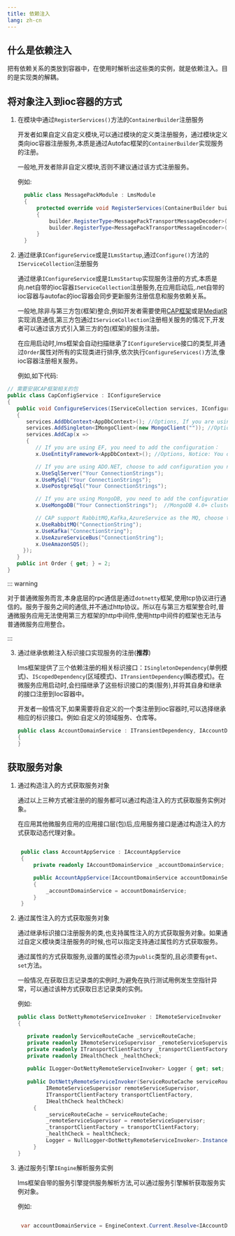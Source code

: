 ```yaml
---
title: 依赖注入
lang: zh-cn
---
```


## 什么是依赖注入

把有依赖关系的类放到容器中，在使用时解析出这些类的实例，就是依赖注入。目的是实现类的解耦。

## 将对象注入到ioc容器的方式

1. 在模块中通过`RegisterServices()`方法的`ContainerBuilder`注册服务
  
   开发者如果自定义自定义模块,可以通过模块的定义类注册服务，通过模块定义类向ioc容器注册服务,本质是通过Autofac框架的`ContainerBuilder`实现服务的注册。

   一般地,开发者除非自定义模块,否则不建议通过该方式注册服务。
  
   例如:
  
   ```csharp
     public class MessagePackModule : LmsModule
     {
         protected override void RegisterServices(ContainerBuilder builder)
         {
             builder.RegisterType<MessagePackTransportMessageDecoder>().AsSelf().AsImplementedInterfaces().InstancePerDependency();
             builder.RegisterType<MessagePackTransportMessageEncoder>().AsSelf().AsImplementedInterfaces().InstancePerDependency();
         }
     }  
   ```

2. 通过继承`IConfigureService`或是`ILmsStartup`,通过`Configure()`方法的`IServiceCollection`注册服务
  
   通过继承`IConfigureService`或是`ILmsStartup`实现服务注册的方式,本质是向.net自带的ioc容器`IServiceCollection`注册服务,在应用启动后,.net自带的ioc容器与autofac的ioc容器会同步更新服务注册信息和服务依赖关系。
   
   一般地,除非与第三方包(框架)整合,例如开发者需要使用[CAP框架](https://github.com/dotnetcore/CAP)或是[MediatR](https://github.com/jbogard/MediatR)实现消息通信,第三方包通过`IServiceCollection`注册相关服务的情况下,开发者可以通过该方式引入第三方的包(框架)的服务注册。
   
   在应用启动时,lms框架会自动扫描继承了`IConfigureService`接口的类型,并通过`Order`属性对所有的实现类进行排序,依次执行`ConfigureServices()`方法,像ioc容器注册相关服务。
   
   例如,如下代码:
  
  ```csharp
  // 需要安装CAP框架相关的包
  public class CapConfigService : IConfigureService
  {
     public void ConfigureServices(IServiceCollection services, IConfiguration configuration)
     { 
        services.AddDbContext<AppDbContext>(); //Options, If you are using EF as the ORM
        services.AddSingleton<IMongoClient>(new MongoClient("")); //Options, If you are using MongoDB
        services.AddCap(x =>
        {
           // If you are using EF, you need to add the configuration：
           x.UseEntityFramework<AppDbContext>(); //Options, Notice: You don't need to config x.UseSqlServer(""") again! CAP can autodiscovery.

           // If you are using ADO.NET, choose to add configuration you needed：
           x.UseSqlServer("Your ConnectionStrings");
           x.UseMySql("Your ConnectionStrings");
           x.UsePostgreSql("Your ConnectionStrings");

           // If you are using MongoDB, you need to add the configuration：
           x.UseMongoDB("Your ConnectionStrings");  //MongoDB 4.0+ cluster

           // CAP support RabbitMQ,Kafka,AzureService as the MQ, choose to add configuration you needed：
           x.UseRabbitMQ("ConnectionString");
           x.UseKafka("ConnectionString");
           x.UseAzureServiceBus("ConnectionString");
           x.UseAmazonSQS();
       });
     }
     public int Order { get; } = 2;
  }
  ```
  
::: warning

对于普通微服务而言,本身底层的rpc通信是通过`dotnetty`框架,使用tcp协议进行通信的。服务于服务之间的通信,并不通过http协议。所以在与第三方框架整合时,普通微服务应用无法使用第三方框架的http中间件,使用http中间件的框架也无法与普通微服务应用整合。

:::

3. 通过继承依赖注入标识接口实现服务的注册(**推荐**)

   lms框架提供了三个依赖注册的相关标识接口：`ISingletonDependency`(单例模式)、`IScopedDependency`(区域模式)、`ITransientDependency`(瞬态模式)。在微服务应用启动时,会扫描继承了这些标识接口的类(服务),并将其自身和继承的接口注册到Ioc容器中。
   
   开发者一般情况下,如果需要将自定义的一个类注册到ioc容器时,可以选择继承相应的标识接口。例如:自定义的领域服务、仓库等。
   
   ```csharp
   public class AccountDomainService : ITransientDependency, IAccountDomainService
   {
   }
   ```

## 获取服务对象

1. 通过构造注入的方式获取服务对象

   通过以上三种方式被注册的的服务都可以通过构造注入的方式获取服务实例对象。
   
   在应用其他微服务应用的应用接口层(包)后,应用服务接口是通过构造注入的方式获取动态代理对象。
   
   ```csharp
   
    public class AccountAppService : IAccountAppService
    {
        private readonly IAccountDomainService _accountDomainService;

        public AccountAppService(IAccountDomainService accountDomainService)
        {
            _accountDomainService = accountDomainService;
        }
    }
   ```

3. 通过属性注入的方式获取服务对象

   通过继承标识接口注册服务的类,也支持属性注入的方式获取服务对象。如果通过自定义模块类注册服务的时候,也可以指定支持通过属性的方式获取服务。
   
   通过属性的方式获取服务,设置的属性必须为`public`类型的,且必须要有`get`、`set`方法。
   
   一般情况,在获取日志记录类的实例时,为避免在执行测试用例发生空指针异常，可以通过该种方式获取日志记录类的实例。

   例如:
   
   ```csharp
   public class DotNettyRemoteServiceInvoker : IRemoteServiceInvoker
   {

      private readonly ServiceRouteCache _serviceRouteCache;
      private readonly IRemoteServiceSupervisor _remoteServiceSupervisor;
      private readonly ITransportClientFactory _transportClientFactory;
      private readonly IHealthCheck _healthCheck;
      
      public ILogger<DotNettyRemoteServiceInvoker> Logger { get; set; } //可以通过属性注入的方式替换默认的日志记录实例
      
      public DotNettyRemoteServiceInvoker(ServiceRouteCache serviceRouteCache,
            IRemoteServiceSupervisor remoteServiceSupervisor,
            ITransportClientFactory transportClientFactory,
            IHealthCheck healthCheck)
        {
            _serviceRouteCache = serviceRouteCache;
            _remoteServiceSupervisor = remoteServiceSupervisor;
            _transportClientFactory = transportClientFactory;
            _healthCheck = healthCheck;
            Logger = NullLogger<DotNettyRemoteServiceInvoker>.Instance; //在构造器中设置一个默认的日志记录类实例 
        }
   }
   ```

3. 通过服务引擎`IEngine`解析服务实例
   
   lms框架自带的服务引擎提供服务解析方法,可以通过服务引擎解析获取服务实例对象。
   
   例如:
   
   ```csharp

    var accountDomainService = EngineContext.Current.Resolve<IAccountDomainService>();
  
    ```
